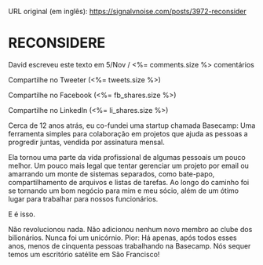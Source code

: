 URL original (em inglês): https://signalvnoise.com/posts/3972-reconsider

# RECONSIDERE

David escreveu este texto em 5/Nov / <%= comments.size %> comentários

Compartilhe no Tweeter (<%= tweets.size %>)

Compartilhe no Facebook (<%= fb_shares.size %>)

Compartilhe no LinkedIn (<%= li_shares.size %>)

Cerca de 12 anos atrás, eu co-fundei uma startup chamada Basecamp: Uma ferramenta simples para colaboração em projetos que ajuda as pessoas a progredir juntas, vendida por assinatura mensal.

Ela tornou uma parte da vida profissional de algumas pessoais um pouco melhor. Um pouco mais legal que tentar gerenciar um projeto por email ou amarrando um monte de sistemas separados, como bate-papo, compartilhamento de arquivos e listas de tarefas. Ao longo do caminho foi se tornando um bom negócio para mim e meu sócio, além de um ótimo lugar para trabalhar para nossos funcionários.

E é isso.

Não revolucionou nada. Não adicionou nenhum novo membro ao clube dos bilionários. Nunca foi um unicórnio. Pior: Há apenas, após todos esses anos, menos de cinquenta pessoas trabalhando na Basecamp. Nós sequer temos um escritório satélite em São Francisco!